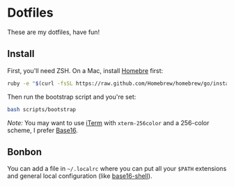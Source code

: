 # Dotfiles

These are my dotfiles, have fun!

## Install
First, you'll need ZSH. On a Mac, install [Homebre](http://brew.sh) first:
```bash
ruby -e "$(curl -fsSL https://raw.github.com/Homebrew/homebrew/go/install)"
```

Then run the bootstrap script and you're set:
```bash
bash scripts/bootstrap
```

_Note:_ You may want to use [iTerm](http://iterm2.com) with `xterm-256color`
and a 256-color scheme, I prefer
[Base16](http://chriskempson.github.io/base16).

## Bonbon
You can add a file in `~/.localrc` where you can put all your `$PATH`
extensions and general local configuration (like
[base16-shell](https://github.com/chriskempson/base16-shell#zsh)).

